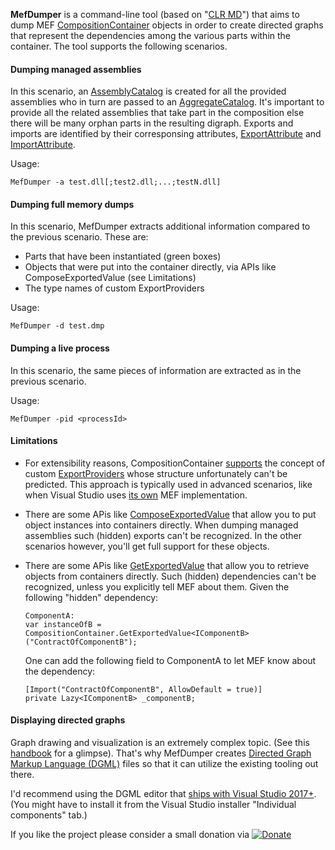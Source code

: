 **MefDumper** is a command-line tool (based on "[CLR MD](https://github.com/microsoft/clrmd)") that aims to dump MEF [CompositionContainer](https://docs.microsoft.com/en-us/dotnet/api/system.componentmodel.composition.hosting.compositioncontainer?view=netframework-4.8) objects in order to create directed graphs that represent the dependencies among the various parts within the container.
The tool supports the following scenarios.

#### Dumping managed assemblies

In this scenario, an [AssemblyCatalog](https://docs.microsoft.com/en-us/dotnet/api/system.componentmodel.composition.hosting.assemblycatalog?view=netframework-4.8) is created for all the provided assemblies who in turn are passed to an [AggregateCatalog](https://docs.microsoft.com/en-us/dotnet/api/system.componentmodel.composition.hosting.aggregatecatalog?view=netframework-4.8). It's important to provide all the related assemblies that take part in the composition else there will be many orphan parts in the resulting digraph. Exports and imports are identified by their corresponsing attributes, [ExportAttribute](https://docs.microsoft.com/en-us/dotnet/api/system.componentmodel.composition.exportattribute?view=netframework-4.8) and [ImportAttribute](https://docs.microsoft.com/en-us/dotnet/api/system.componentmodel.composition.importattribute?view=netframework-4.8).

Usage:
```
MefDumper -a test.dll[;test2.dll;...;testN.dll]
```

#### Dumping full memory dumps

In this scenario, MefDumper extracts additional information compared to the previous scenario. These are:

* Parts that have been instantiated (green boxes)
* Objects that were put into the container directly, via APIs like ComposeExportedValue (see Limitations)
* The type names of custom ExportProviders

Usage:
```
MefDumper -d test.dmp
```

#### Dumping a live process

In this scenario, the same pieces of information are extracted as in the previous scenario.

Usage:
```
MefDumper -pid <processId>
```

#### Limitations
* For extensibility reasons, CompositionContainer [supports](https://docs.microsoft.com/en-us/dotnet/api/system.componentmodel.composition.hosting.compositioncontainer.-ctor?view=netframework-4.8) the concept of custom [ExportProviders](https://docs.microsoft.com/en-us/dotnet/api/system.componentmodel.composition.hosting.exportprovider?view=netframework-4.8) whose structure unfortunately can't be predicted. This approach is typically used in advanced scenarios, like when Visual Studio uses [its own](https://github.com/microsoft/vs-mef) MEF implementation.

* There are some APis like [ComposeExportedValue](https://docs.microsoft.com/en-us/dotnet/api/system.componentmodel.composition.attributedmodelservices.composeexportedvalue?view=netframework-4.8) that allow you to put object instances into containers directly. When dumping managed assemblies such (hidden) exports can't be recognized. In the other scenarios however, you'll get full support for these objects.

* There are some APis like [GetExportedValue](https://docs.microsoft.com/en-us/dotnet/api/system.componentmodel.composition.hosting.exportprovider.getexportedvalue?view=netframework-4.8) that allow you to retrieve objects from containers directly. Such (hidden) dependencies can't be recognized, unless you explicitly tell MEF about them. Given the following "hidden" dependency:
	```
	ComponentA:
	var instanceOfB = CompositionContainer.GetExportedValue<IComponentB>("ContractOfComponentB");
	```
	One can add the following field to ComponentA to let MEF know about the dependency:
	```
	[Import("ContractOfComponentB", AllowDefault = true)]
	private Lazy<IComponentB> _componentB;
	```
	
#### Displaying directed graphs
Graph drawing and visualization is an extremely complex topic. (See this [handbook](http://cs.brown.edu/people/rtamassi/gdhandbook/) for a glimpse). That's why MefDumper creates [Directed Graph Markup Language (DGML)](https://docs.microsoft.com/en-us/visualstudio/modeling/directed-graph-markup-language-dgml-reference?view=vs-2019) files so that it can utilize the existing tooling out there. 

I'd recommend using the DGML editor that [ships with Visual Studio 2017+](https://docs.microsoft.com/en-us/visualstudio/modeling/what-s-new-for-design-in-visual-studio?view=vs-2017#edition-support-for-architecture-and-modeling-tools). (You might have to install it from the Visual Studio installer "Individual components" tab.)

If you like the project please consider a small donation via
[![Donate](https://img.shields.io/badge/Donate-PayPal-green.svg)](https://www.paypal.com/cgi-bin/webscr?cmd=_s-xclick&hosted_button_id=57XFV9RLRQP52&source=url)